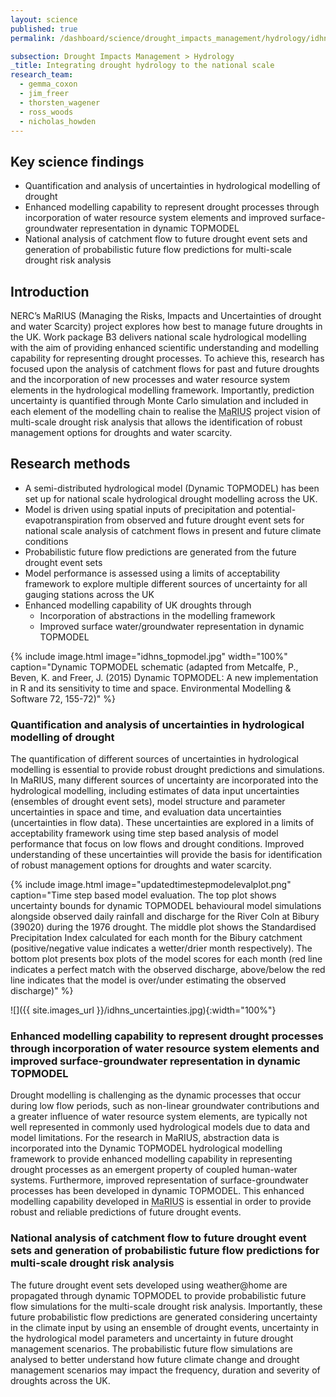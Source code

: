 ```yaml
---
layout: science
published: true
permalink: /dashboard/science/drought_impacts_management/hydrology/idhns/

subsection: Drought Impacts Management > Hydrology
_title: Integrating drought hydrology to the national scale
research_team:
  - gemma_coxon
  - jim_freer
  - thorsten_wagener
  - ross_woods
  - nicholas_howden
---
```

## Key science findings

* Quantification and analysis of uncertainties in hydrological modelling of drought
* Enhanced modelling capability to represent drought processes through incorporation of water resource system elements and improved surface-groundwater representation in dynamic TOPMODEL
* National analysis of catchment flow to future drought event sets and generation of probabilistic future flow predictions for multi-scale drought risk analysis
 
## Introduction

NERC’s MaRIUS (Managing the Risks, Impacts and Uncertainties of drought and water Scarcity) project explores how best to manage future droughts in the UK.  Work package B3 delivers national scale hydrological modelling with the aim of providing enhanced scientific understanding and modelling capability for representing drought processes.  To achieve this, research has focused upon the analysis of catchment flows for past and future droughts and the incorporation of new processes and water resource system elements in the hydrological modelling framework.  Importantly, prediction uncertainty is quantified through Monte Carlo simulation and included in each element of the modelling chain to realise the <abbr title="Managing the Risks, Impacts and Uncertainties of drought and water Scarcity">MaRIUS</abbr> project vision of multi-scale drought risk analysis that allows the identification of robust management options for droughts and water scarcity.

## Research methods

* A semi-distributed hydrological model (Dynamic TOPMODEL) has been set up for national scale hydrological drought modelling across the UK. 
* Model is driven using spatial inputs of precipitation and potential-evapotranspiration from observed and future drought event sets for national scale analysis of catchment flows in present and future climate conditions
* Probabilistic future flow predictions are generated from the future drought event sets
* Model performance is assessed using a limits of acceptability framework to explore multiple different sources of uncertainty for all gauging stations across the UK
* Enhanced modelling capability of UK droughts through
	- Incorporation of abstractions in the modelling framework
	- Improved surface water/groundwater representation in dynamic TOPMODEL

{% include 
  image.html 
  image="idhns_topmodel.jpg"
  width="100%"
  caption="Dynamic TOPMODEL schematic (adapted from Metcalfe, P., Beven, K. and Freer, J. (2015) Dynamic TOPMODEL: A new implementation in R and its sensitivity to time and space. Environmental Modelling & Software 72, 155-72)"
%}

### Quantification and analysis of uncertainties in hydrological modelling of drought

The quantification of different sources of uncertainties in hydrological modelling is essential to provide robust drought predictions and simulations.  In MaRIUS, many different sources of uncertainty are incorporated into the hydrological modelling, including estimates of data input uncertainties (ensembles of drought event sets), model structure and parameter uncertainties in space and time, and evaluation data uncertainties (uncertainties in flow data).  These uncertainties are explored in a limits of acceptability framework using time step based analysis of model performance that focus on low flows and drought conditions.  Improved understanding of these uncertainties will provide the basis for identification of robust management options for droughts and water scarcity.

{% include 
  image.html 
  image="updatedtimestepmodelevalplot.png"
  caption="Time step based model evaluation. The top plot shows uncertainty bounds for dynamic TOPMODEL behavioural model simulations alongside observed daily rainfall and discharge for the River Coln at Bibury (39020) during the 1976 drought.  The middle plot shows the Standardised Precipitation Index calculated for each month for the Bibury catchment (positive/negative value indicates a wetter/drier month respectively). The bottom plot presents box plots of the model scores for each month (red line indicates a perfect match with the observed discharge, above/below the red line indicates that the model is over/under estimating the observed discharge)"
%}

![]({{ site.images_url }}/idhns_uncertainties.jpg){:width="100%"}

### Enhanced modelling capability to represent drought processes through incorporation of water resource system elements and improved surface-groundwater representation in dynamic TOPMODEL

Drought modelling is challenging as the dynamic processes that occur during low flow periods, such as non-linear groundwater contributions and a greater influence of water resource system elements, are typically not well represented in commonly used hydrological models due to data and model limitations.  For the research in MaRIUS, abstraction data is incorporated into the Dynamic TOPMODEL hydrological modelling framework to provide enhanced modelling capability in representing drought processes as an emergent property of coupled human-water systems.  Furthermore, improved representation of surface-groundwater processes has been developed in dynamic TOPMODEL.   This enhanced modelling capability developed in <abbr title="Managing the Risks, Impacts and Uncertainties of drought and water Scarcity">MaRIUS</abbr> is essential in order to provide robust and reliable predictions of future drought events.

### National analysis of catchment flow to future drought event sets and generation of probabilistic future flow predictions for multi-scale drought risk analysis

The future drought event sets developed using weather@home are propagated through dynamic TOPMODEL to provide probabilistic future flow simulations for the multi-scale drought risk analysis.  Importantly, these future probabilistic flow predictions are generated considering uncertainty in the climate input by using an ensemble of drought events, uncertainty in the hydrological model parameters and uncertainty in future drought management scenarios.  The probabilistic future flow simulations are analysed to better understand how future climate change and drought management scenarios may impact the frequency, duration and severity of droughts across the UK. 
